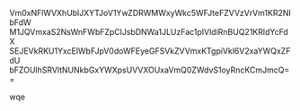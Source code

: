 Vm0xNFlWVXhUblJXYTJoV1YwZDRWMWxyWkc5WFJteFZVVzVrVm1KR2NIbFdW
M1JQVmxaS2NsWnFWbFZpClJsbDNWa1JLUzFac1pIVldiRnBUQ21KRldYcFdX
SEJEVkRKU1YxcElWbFJpV0doWFEyeGFSVkZVVmxKTgpiVkl6V2xaYWQxZFdU
bFZOUlhSRVltNUNkbGxYWXpsUVVXOUxaVmQ0ZWdvS1oyRncKCmJmcQ==

wqe